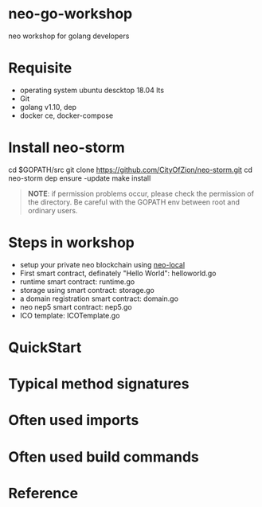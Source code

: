 # neo-go-workshop
neo workshop for golang developers
# Requisite
* operating system ubuntu descktop 18.04 lts
* Git
* golang v1.10, dep 
* docker ce, docker-compose
# Install neo-storm
cd $GOPATH/src
git clone https://github.com/CityOfZion/neo-storm.git
cd neo-storm
dep ensure -update
make install
> **NOTE**: if permission problems occur, please check the permission of the directory. Be careful with the GOPATH env between root and ordinary users.
# Steps in workshop
* setup your private neo blockchain using [neo-local](https://github.com/cityofzion/neo-local)
* First smart contract, definately "Hello World": helloworld.go
* runtime smart contract: runtime.go
* storage using smart contract: storage.go
* a domain registration smart contract: domain.go
* neo nep5 smart contract: nep5.go
* ICO template: ICOTemplate.go

# QuickStart

# Typical method signatures

# Often used imports

# Often used build commands

# Reference


